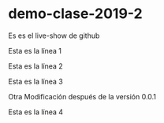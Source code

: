 # demo-clase-2019-2
Es es el live-show de github

Esta es la línea 1

Esta es la línea 2

Esta es la línea 3

Otra Modificación después de la versión 0.0.1

Esta es la línea 4
